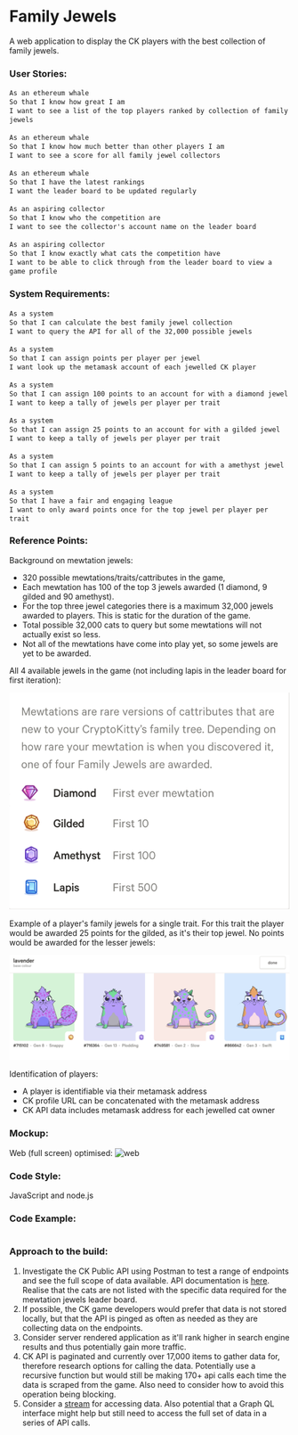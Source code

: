 # Family Jewels

A web application to display the CK players with the best collection of family jewels.

### User Stories:
```
As an ethereum whale
So that I know how great I am   
I want to see a list of the top players ranked by collection of family jewels

As an ethereum whale
So that I know how much better than other players I am
I want to see a score for all family jewel collectors

As an ethereum whale
So that I have the latest rankings
I want the leader board to be updated regularly

As an aspiring collector
So that I know who the competition are
I want to see the collector's account name on the leader board

As an aspiring collector
So that I know exactly what cats the competition have
I want to be able to click through from the leader board to view a game profile
```

### System Requirements:
```
As a system
So that I can calculate the best family jewel collection
I want to query the API for all of the 32,000 possible jewels

As a system
So that I can assign points per player per jewel
I want look up the metamask account of each jewelled CK player

As a system
So that I can assign 100 points to an account for with a diamond jewel
I want to keep a tally of jewels per player per trait

As a system
So that I can assign 25 points to an account for with a gilded jewel
I want to keep a tally of jewels per player per trait

As a system
So that I can assign 5 points to an account for with a amethyst jewel
I want to keep a tally of jewels per player per trait

As a system
So that I have a fair and engaging league
I want to only award points once for the top jewel per player per trait

```

### Reference Points:

Background on mewtation jewels:

- 320 possible mewtations/traits/cattributes in the game,
- Each mewtation has 100 of the top 3 jewels awarded (1 diamond, 9 gilded and 90 amethyst).
- For the top three jewel categories there is a maximum 32,000 jewels awarded to players. This is static for the duration of the game.
- Total possible 32,000 cats to query but some mewtations will not actually exist so less.
- Not all of the mewtations have come into play yet, so some jewels are yet to be awarded.

All 4 available jewels in the game (not including lapis in the leader board for first iteration):

![jewels](./readme_images/Game_Jewels.png)

Example of a player's family jewels for a single trait. For this trait the player would be awarded 25 points for the gilded, as it's their top jewel. No points would be awarded for the lesser jewels:

![account](./readme_images/Example_Family_Jewels_Lavander_Trait.png)

Identification of players:

- A player is identifiable via their metamask address
- CK profile URL can be concatenated with the metamask address
- CK API data includes metamask address for each jewelled cat owner

### Mockup:
Web (full screen) optimised:
![web]()

### Code Style:
JavaScript and node.js

### Code Example:
```
```

### Approach to the build:
1. Investigate the CK Public API using Postman to test a range of endpoints and see the full scope of data available. API documentation is [here](https://docs.api.cryptokitties.co/). Realise that the cats are not listed with the specific data required for the mewtation jewels leader board.
2. If possible, the CK game developers would prefer that data is not stored locally, but that the API is pinged as often as needed as they are collecting data on the endpoints.
3. Consider server rendered application as it'll rank higher in search engine results and thus potentially gain more traffic.
4. CK API is paginated and currently over 17,000 items to gather data for, therefore research options for calling the data. Potentially use a recursive function but would still be making 170+ api calls each time the data is scraped from the game. Also need to consider how to avoid this operation being blocking.
5. Consider a [stream](https://developer.mozilla.org/en-US/docs/Web/API/Streams_API) for accessing data. Also potential that a Graph QL interface might help but still need to access the full set of data in a series of API calls. 
